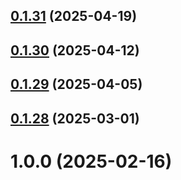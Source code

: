 ## [0.1.31](https://github.com/cloud-copilot/iam-simulate/compare/v0.1.30...v0.1.31) (2025-04-19)

## [0.1.30](https://github.com/cloud-copilot/iam-simulate/compare/v0.1.29...v0.1.30) (2025-04-12)

## [0.1.29](https://github.com/cloud-copilot/iam-simulate/compare/v0.1.28...v0.1.29) (2025-04-05)

## [0.1.28](https://github.com/cloud-copilot/iam-simulate/compare/v0.1.27...v0.1.28) (2025-03-01)

# 1.0.0 (2025-02-16)
